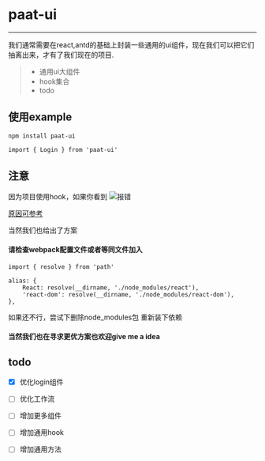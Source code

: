 # paat-ui


-----

我们通常需要在react,antd的基础上封装一些通用的ui组件，现在我们可以把它们抽离出来，才有了我们现在的项目.

> * 通用ui大组件
> * hook集合
> * todo

## 使用example

```
npm install paat-ui

```

```
import { Login } from 'paat-ui'

```

## 注意

因为项目使用hook，如果你看到
![报错](https://fileserver.paat.com/1e6/1e6dca427dbf3b84af4c087ee55f5540.png)

[原因可参考](https://reactjs.org/warnings/invalid-hook-call-warning.html)

当然我们也给出了方案

#### 请检查webpack配置文件或者等同文件加入

```
import { resolve } from 'path'

```

``` 
alias: {
    React: resolve(__dirname, './node_modules/react'),
    'react-dom': resolve(__dirname, './node_modules/react-dom'),
},

```

如果还不行，尝试下删除node_modules包 重新装下依赖


#### 当然我们也在寻求更优方案也欢迎give me a idea


## todo

- [x] 优化login组件
- [ ] 优化工作流
- [ ] 增加更多组件
- [ ] 增加通用hook
- [ ] 增加通用方法




